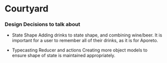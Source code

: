 # Courtyard

### Design Decisions to talk about

* State Shape
Adding drinks to state shape, and combining wine/beer.  It is important for a user to remember all of their drinks, as it is for Aporeto.

* Typecasting Reducer and actions
Creating more object models to ensure shape of state is maintained appropriately.